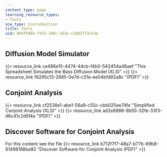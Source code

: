 ```yaml
---
content_type: page
learning_resource_types:
- Tools
ocw_type: CourseSection
title: Tools
uid: 90dfb98e-f415-249c-162e-c2b02f74c43e
---
```


Diffusion Model Simulator
-------------------------

{{< resource_link ce486e15-4474-44cb-f4b0-542454a48aef "This Spreadsheet Simulates the Bass Diffusion Model (XLS)" >}} {{< resource_link f6295c13-2685-0e7d-c31e-ee04bfd92a8c "(PDF)" >}}

Conjoint Analysis
-----------------

{{< resource_link cf2538e1-abe1-56a9-c55c-cbb025ee74fe "Simplified Conjoint Analysis (XLS)" >}} {{< resource_link ad2e8986-8b55-32fe-33f3-d6c41c2d5f4e "(PDF)" >}}

Discover Software for Conjoint Analysis
---------------------------------------

For this content see the file {{< resource_link b712f7f7-48a7-b77b-69b8-81498188ba92 "Discover Software for Conjoint Analysis (PDF)" >}}